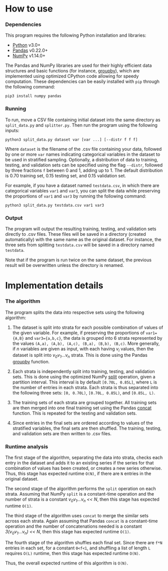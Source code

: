 # How to use #

### Dependencies ###

This program requires the following Python installation and libraries:
* [Python](https://www.python.org) v3.0+
* [Pandas](https://pandas.pydata.org) v0.22.0+
* [NumPy](http://www.numpy.org) v1.14.0+

The Pandas and NumPy libraries are used for their highly efficient data structures and basic functions (for instance, [groupby](https://pandas.pydata.org/pandas-docs/stable/generated/pandas.DataFrame.groupby.html)), which are implemented using optimized CPython code allowing for speedy computation. These dependencies can be easily installed with `pip` through the following command:

```shell
pip3 install numpy pandas
```

### Running ###

To run, move a CSV file containing initial dataset into the same directory as `split_data.py` and `splitter.py`. Then run the program using the following inputs:

```shell
python3 split_data.py dataset var [var ...] [--distr f f f]
```

Where `dataset` is the filename of the .csv file containing your data, followed by one or more `var` names indicating categorical variables in the dataset to be used in stratified sampling. Optionally, a distribution of data to training, testing, and validation sets can be specified using the flag `--distr`, followed by three fractions `f` between 0 and 1, adding up to 1. The default distribution is 0.70 training set, 0.15 testing set, and 0.15 validation set.

For example, if you have a dataset named `testdata.csv`, in which there are categorical variables `var1` and `var3`, you can split the data while preserving the proportions of `var1` and `var3` by running the following command:

```shell
python3 split_data.py testdata.csv var1 var3
```

### Output ###

The program will output the resulting training, testing, and validation sets directly to .csv files. These files will be saved in a directory (created automatically) with the same name as the original dataset. For instance, the three sets from splitting `testdata.csv` will be saved in a directory named `testdata`.

Note that if the program is run twice on the same dataset, the previous result will be overwritten unless the directory is renamed.

# Implementation details #

### The algorithm ###

The program splits the data into respective sets using the following algorithm:

1. The dataset is split into strata for each possible combination of values of the given variable. For example, if preserving the proportions of `var1={A,B}` and `var3={a,b,c}`, the data is grouped into 6 strata represented by the values `(A,a), (A,b), (A,c), (B,a), (B,b), (B,c)`. More generally, if *n* variables are given as input, with each having *v<sub>i</sub>* values, then the dataset is split into *v<sub>0</sub>v<sub>1</sub>...v<sub>n</sub>* strata. This is done using the Pandas [groupby](https://pandas.pydata.org/pandas-docs/stable/generated/pandas.DataFrame.groupby.html) function.

2. Each strata is independently split into training, testing, and validation sets. This is done using the optimized NumPy [split](https://docs.scipy.org/doc/numpy/reference/generated/numpy.split.html) operation, given a partition interval. This interval is by default `[0.70L, 0.85L]`, where `L` is the number of entries in each strata. Each strata is thus separated into the following three sets: `[0, 0.70L)`, `[0.70L, 0.85L)`, and `[0.85L, L)`. 

3. The training sets of each strata are grouped together. All training sets are then merged into one final training set using the Pandas [concat](https://pandas.pydata.org/pandas-docs/stable/generated/pandas.concat.html) function. This is repeated for the testing and validation sets.

4. Since entries in the final sets are ordered according to values of the stratified variables, the final sets are then shuffled. The training, testing, and validation sets are then written to .csv files.

### Runtime analysis ###

The first stage of the algorithm, separating the data into strata, checks each entry in the dataset and adds it to an existing series if the series for that combination of values has been created, or creates a new series otherwise. Thus, this stage has expected runtime `O(N)`, if there are `N` entries in the original dataset.

The second stage of the algorithm performs the `split` operation on each strata. Assuming that NumPy `split` is a constant-time operation and the number of strata is a constant *v<sub>0</sub>v<sub>1</sub>...v<sub>n</sub> << N*, then this stage has expected runtime `O(1)`.

The third stage of the algorithm uses `concat` to merge the similar sets across each strata. Again assuming that Pandas `concat` is a constant-time operation and the number of concatenations needed is a constant *3(v<sub>0</sub>v<sub>1</sub>...v<sub>n</sub>) << N*, then this stage has expected runtime `O(1)`.

The fourth stage of the algorithm shuffles each final set. Since there are `f*N` entries in each set, for a constant `0<f<1`, and shuffling a list of length `L` requires `O(L)` runtime, then this stage has expected runtime `O(N)`.

Thus, the overall expected runtime of this algorithm is `O(N)`.

